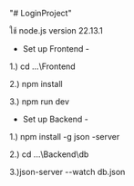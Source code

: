 "# LoginProject" 

ใช้ node.js version 22.13.1

- Set up Frontend -

1.) cd ...\Frontend

2.) npm install

3.) npm run dev

- Set up Backend -

1.) npm install -g json -server

2.) cd ...\Backend\db

3.)json-server --watch db.json
